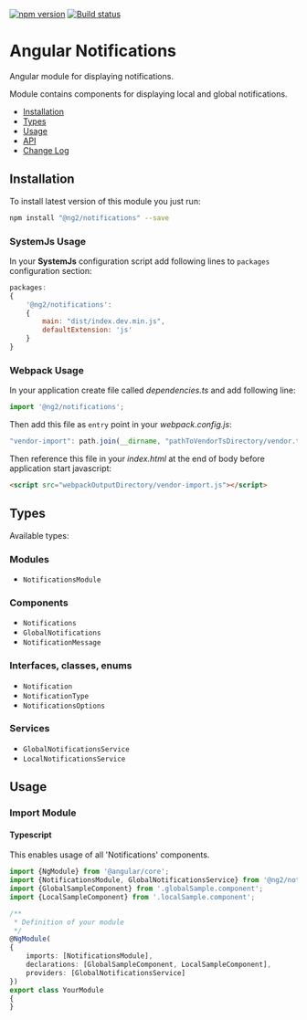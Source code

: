 [![npm version](https://badge.fury.io/js/%40anglr%2Fnotifications.svg)](https://badge.fury.io/js/%40anglr%2Fnotifications)
[![Build status](https://ci.appveyor.com/api/projects/status/lvu50fvpiyqrenmf?svg=true)](https://ci.appveyor.com/project/kukjevov/ng-notifications)

# Angular Notifications

Angular module for displaying notifications.

Module contains components for displaying local and global notifications.

* [Installation](#installation)
* [Types](#types)
* [Usage](#usage)
* [API](#api)
* [Change Log](./changelog.md)

## Installation

To install latest version of this module you just run:

```bash
npm install "@ng2/notifications" --save
```

### SystemJs Usage

In your **SystemJs** configuration script add following lines to `packages` configuration section:

```javascript
packages:
{
    '@ng2/notifications': 
    {
        main: "dist/index.dev.min.js",
        defaultExtension: 'js'
    }
}
```

### Webpack Usage

In your application create file called *dependencies.ts* and add following line:
```typescript
import '@ng2/notifications';
```

Then add this file as `entry` point in your *webpack.config.js*:
```javascript
"vendor-import": path.join(__dirname, "pathToVendorTsDirectory/vendor.ts")
```

Then reference this file in your *index.html* at the end of body before application start javascript:
```html
<script src="webpackOutputDirectory/vendor-import.js"></script>
```

## Types

Available types:

### Modules

 - `NotificationsModule`

### Components

- `Notifications`
- `GlobalNotifications`
- `NotificationMessage`

### Interfaces, classes, enums

- `Notification`
- `NotificationType`
- `NotificationsOptions`

### Services

- `GlobalNotificationsService`
- `LocalNotificationsService`

## Usage
### Import Module
#### Typescript

This enables usage of all 'Notifications' components.

```typescript
import {NgModule} from '@angular/core';
import {NotificationsModule, GlobalNotificationsService} from '@ng2/notifications';
import {GlobalSampleComponent} from '.globalSample.component';
import {LocalSampleComponent} from '.localSample.component';

/**
 * Definition of your module
 */
@NgModule(
{
    imports: [NotificationsModule],
    declarations: [GlobalSampleComponent, LocalSampleComponent],
    providers: [GlobalNotificationsService]
})
export class YourModule
{
}
```

